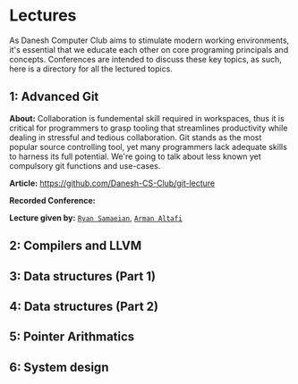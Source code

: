 # Lectures

As Danesh Computer Club aims to stimulate modern working environments, it's essential that we educate each other on core programing principals and concepts. Conferences are intended to discuss these key topics, as such, here is a directory for all the lectured topics.


## 1: Advanced Git
**About:** Collaboration is fundemental skill required in workspaces, thus it is critical for programmers to grasp tooling that streamlines productivity while dealing in stressful and tedious collaboration. Git stands as the most popular source controlling tool, yet many programmers lack adequate skills to harness its full potential. We're going to talk about less known yet compulsory git functions and use-cases. 

**Article:** https://github.com/Danesh-CS-Club/git-lecture

**Recorded Conference:**

**Lecture given by:** [`Ryan Samaeian`](https://github.com/k1nxx), [`Arman Altafi`](https://github.com/arman-atf)

## 2: Compilers and LLVM

## 3: Data structures (Part 1)

## 4: Data structures (Part 2)

## 5: Pointer Arithmatics

## 6: System design
